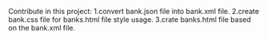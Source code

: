 Contribute in this project:
1.convert bank.json file into bank.xml file.
2.create bank.css file for banks.html file style usage.
3.crate banks.html file based on the bank.xml file.